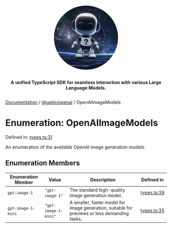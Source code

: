 <div style="display:flex; flex-direction:column; align-items:center;">
<p align="center">
  <img src="../UAITO.png" alt="UAITO Logo" width="200"/>
</p>

<p align="center">
  <strong>A unified TypeScript SDK for seamless interaction with various Large Language Models.</strong>
</p>
</div>

[Documentation](README.md) / [@uaito/openai](@uaito.openai.md) / OpenAIImageModels

# Enumeration: OpenAIImageModels

Defined in: [types.ts:31](https://github.com/elribonazo/uaito/blob/196a16fe5e5b60bfd7ea97e89a09a17b4f97d7ed/packages/openai/src/types.ts#L31)

An enumeration of the available OpenAI image generation models.

## Enumeration Members

| Enumeration Member | Value | Description | Defined in |
| ------ | ------ | ------ | ------ |
| <a id="gpt-image-1"></a> `gpt-image-1` | `"gpt-image-1"` | The standard high-quality image generation model. | [types.ts:39](https://github.com/elribonazo/uaito/blob/196a16fe5e5b60bfd7ea97e89a09a17b4f97d7ed/packages/openai/src/types.ts#L39) |
| <a id="gpt-image-1-mini"></a> `gpt-image-1-mini` | `"gpt-image-1-mini"` | A smaller, faster model for image generation, suitable for previews or less demanding tasks. | [types.ts:35](https://github.com/elribonazo/uaito/blob/196a16fe5e5b60bfd7ea97e89a09a17b4f97d7ed/packages/openai/src/types.ts#L35) |
